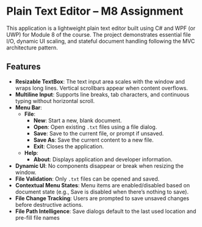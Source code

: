# Plain Text Editor – M8 Assignment

This application is a lightweight plain text editor built using C# and WPF (or UWP) for Module 8 of the course. The project demonstrates essential file I/O, dynamic UI scaling, and stateful document handling following the MVC architecture pattern.

## Features

- **Resizable TextBox**: The text input area scales with the window and wraps long lines. Vertical scrollbars appear when content overflows.
- **Multiline Input**: Supports line breaks, tab characters, and continuous typing without horizontal scroll.
- **Menu Bar**:
  - **File**:
    - **New**: Start a new, blank document.
    - **Open**: Open existing `.txt` files using a file dialog.
    - **Save**: Save to the current file, or prompt if unsaved.
    - **Save As**: Save the current content to a new file.
    - **Exit**: Closes the application.
  - **Help**:
    - **About**: Displays application and developer information.
- **Dynamic UI**: No components disappear or break when resizing the window.
- **File Validation**: Only `.txt` files can be opened and saved.
- **Contextual Menu States**: Menu items are enabled/disabled based on document state (e.g., Save is disabled when there’s nothing to save).
- **File Change Tracking**: Users are prompted to save unsaved changes before destructive actions.
- **File Path Intelligence**: Save dialogs default to the last used location and pre-fill file names
